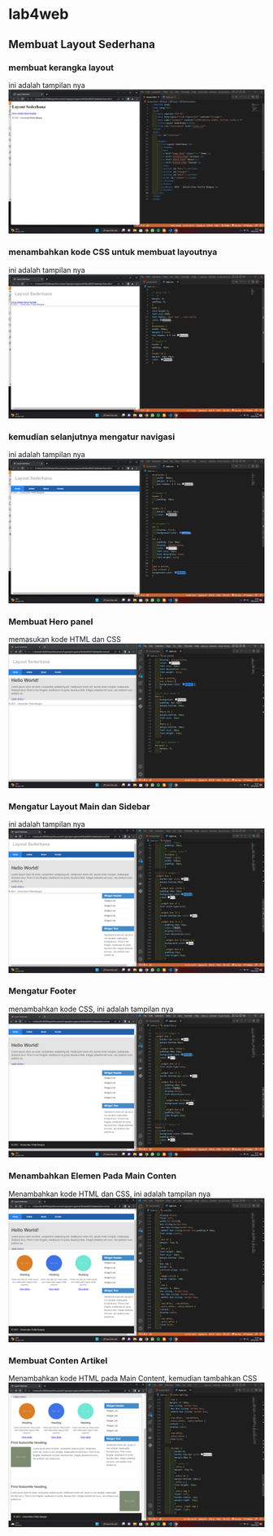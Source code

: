 # lab4web
## Membuat Layout Sederhana

### membuat kerangka layout
ini adalah tampilan nya
![gambar 1](ss1.png)

### menambahkan kode CSS untuk membuat layoutnya
ini adalah tampilan nya
![gambar 2](ss2.png)

### kemudian selanjutnya mengatur navigasi
ini adalah tampilan nya
![gambar 3](ss3.png)

### Membuat Hero panel
memasukan kode HTML dan CSS
![gambar 4](ss4.png)

### Mengatur Layout Main dan Sidebar
ini adalah tampilan nya
![gambar 5](ss5.png)

### Mengatur Footer
menambahkan kode CSS, ini adalah tampilan nya
![gambar 6](ss6.png)

### Menambahkan Elemen Pada Main Conten
Menambahkan kode HTML dan CSS, ini adalah tampilan nya
![gambar 7](ss7.png)

### Membuat Conten Artikel
Menambahkan kode HTML pada Main Content, kemudian tambahkan CSS
![gambar 8](ss8.png)
